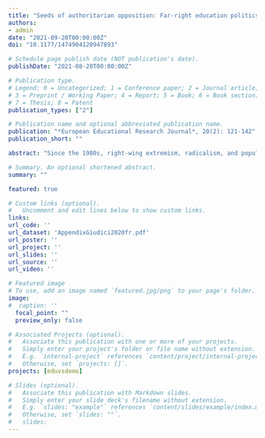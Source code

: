 ```yaml
---
title: "Seeds of authoritarian opposition: Far-right education politics in post-war Europe"
authors:
- admin
date: "2021-09-20T00:00:00Z"
doi: "10.1177/1474904120947893"

# Schedule page publish date (NOT publication's date).
publishDate: "2021-08-20T00:00:00Z"

# Publication type.
# Legend: 0 = Uncategorized; 1 = Conference paper; 2 = Journal article;
# 3 = Preprint / Working Paper; 4 = Report; 5 = Book; 6 = Book section;
# 7 = Thesis; 8 = Patent
publication_types: ["2"]

# Publication name and optional abbreviated publication name.
publication: "*European Educational Research Journal*, 20(2): 121-142"
publication_short: ""

abstract: "Since the 1980s, right-wing extremism, radicalism, and populism have emerged as transformative forces in European politics. This unexpected resurgence has triggered an interdisciplinary scholarly effort to refine our understanding of the far right. Educationalists, however, have largely been absent from this endeavour, leaving us unable to theorise and address the potential effects of the far right’s political and cultural growth on European education. This article aims to provide an empirically based conceptional groundwork for educational research on the far right. Drawing on archival research and content analysis of programmatic material produced by diverse and influential far-right organisations in France, (West) Germany, and Italy, I show that the post-war European far right disposes of the two essential features of a social movement: an action-oriented frame that reduces educational reforms to a common contentious theme, and a dense organisational network. The latter engages in institutional and contentious politics, as well as education. Theoretically, these findings suggest that, in the realm of education, the far right ought to be conceptualised as a social movement that seeks to influence education policy, and represents itself an educational actor. Addressing the far right’s multifaceted educational engagement thus requires a combined effort across European education research."

# Summary. An optional shortened abstract.
summary: ""

featured: true

# Custom links (optional).
#   Uncomment and edit lines below to show custom links.
links:
url_code: ''
url_dataset: 'AppendixGiudici2020fr.pdf'
url_poster: ''
url_project: ''
url_slides: ''
url_source: ''
url_video: ''

# Featured image
# To use, add an image named `featured.jpg/png` to your page's folder. 
image:
#  caption: ''
  focal_point: ""
  preview_only: false

# Associated Projects (optional).
#   Associate this publication with one or more of your projects.
#   Simply enter your project's folder or file name without extension.
#   E.g. `internal-project` references `content/project/internal-project/index.md`.
#   Otherwise, set `projects: []`.
projects: [eduvsdemo]

# Slides (optional).
#   Associate this publication with Markdown slides.
#   Simply enter your slide deck's filename without extension.
#   E.g. `slides: "example"` references `content/slides/example/index.md`.
#   Otherwise, set `slides: ""`.
#   slides:
---
```


